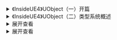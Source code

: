 
<details>
<summary>《InsideUE4》UObject（一）开篇</summary>
<pre><code>
https://zhuanlan.zhihu.com/p/24319968
引言
在上个GamePlay专题，谈到UE创建游戏世界的时候(GamePlay架构（一）Actor和Component)，简单的介绍了一下UObject的功能：
藉着UObject提供的元数据、反射生成、GC垃圾回收、序列化、编辑器可见、Class Default Object等，UE可以构建一个Object运行的世界。（后续会有一个大长篇深挖UObject）
那么从本专题开始，我们将开始慢慢的填这个大坑。正所谓，千里之堤溃于蚁穴，万丈高塔始于垒土。在阅读分析游戏引擎源码的时候，又或者是想要扩展引擎功能，如果对于引擎底层对象创建的机制不太清楚，则常常会有点力不从心，因为功能模块的运行机制、数据流程、资源的加载释放时机，往往也都是依赖于对象的生命周期。而如果想要实现一个自己的游戏引擎，从一开始，也都得设计一个完善的对象管理机制，然后慢慢的在其上叠加功能，这个对象模型设计实现的如何，往往决定了一款引擎的基因。
愿景目标
本专题的内容主要是用于提升UE开发者，或者游戏引擎研究爱好者的内功，所以并不适合所有读者。在此需要明示本专题后续篇章（大概10~20篇）的目标愿景，以后不再赘述。
专注于UE的UObject及其周边的系统，在介绍构建对象系统的时候，虽然会涉及到引擎的启动流程，但是并不详细介绍（留待后续专题探讨）。本专题的重点是介绍UE4中的UObject系统，理论上，读完该篇章，你应该可以心里比较有数的在别的引擎里也实现出一套类似的系统。
本专题的内容对于你使用蓝图实现游戏逻辑几乎“无用”，对正常的表层C++开发也基本上提升不大。本专题只是让你安心一些而已。
我，先声明，本专题为了详细的讨论机制，在91.233%的情况下我会显得比较罗嗦，会引用罗列大量的引擎源码。如同开篇所说，毕竟是在探讨最最底层的的源码，再粗旷的泛泛而谈也没啥意思。
前置知识
本专题的学习探讨门槛比较高，在开始本专题之前，需要你先掌握以下知识：
优秀的C++语言能力。虽然不需要你“精通”C++，但是需要你熟练掌握C++11、模板、宏、对象内存模型和基本的各种规则机制。
本专题也涉及到对象反射，所以也需要你对编译原理、元数据、程序结构有一定的了解。如果对其他编程语言（java,c#）的反射熟悉的话，对理解本专题也是一大助力。
对多线程编程比较熟悉，知道并掌握各种线程同步机制。UE用多线程并行优化了很多任务，其中就包括GC，所以不可避免的需要你掌握相关的知识。
对C++内存分配管理也比较熟悉，知道一些STL基本的内存分配器，也知道各种内存分配管理的意义和技术，如引用技术，GC等。
为了更好的理解本专题内容，有必要的时候，我也会在每一个篇章开头简单介绍一下C++的一些知识要点。不过还是需要你自己去搜索查阅学习其他更系统的C++资料。
对象模型
先问一个问题，为什么需要有一个统一的基类：Object？
甚至，我们在编程语言中也常常见到这种模式，比如Java中的object、C#的object，甚至一些纯对象的脚本语言（Ruby里连数字123都是对象）。刚接触UE的人，看到UE里的Object，可能觉得这没什么，好像就自然而然应该有应该是这样，但是做过游戏引擎的人就知道，这里面蕴含了很多设计思想和权衡。
大部分的游戏引擎底层都是C++，而C++作为一个下接操作系统硬件底层，上接用户逻辑的编程语言，为了适应各种环境，不为你不需要的东西付代价，C++是并没有提供原生GC的。STL库的那些智能指针更多只是在C++的语言层面上再提供一些小辅助。在最开始设计游戏引擎的时候，你不光要考虑该引擎所面对的用户群体和针对的游戏重点，更要开始考虑你所能利用到的都有什么内存管理方式。简单说一下其他游戏引擎在这方便的情况：
Cocos系列，最早是cocos-iphone扎根于objective-c，所以用的引用技术，后来有cocos2dx了，为了照顾老用户的使用习惯，几乎是机械翻译了objective-c的内存管理机制，搞出了一个CCObject，里面只有Retain/Release，因为还是太过粗糙，也常常还是出现各种内存泄漏问题，用的时候也是得处处小心，漏掉一个就敢泄漏给你看，而且追查起来非常困难。没看人家objective-c自己后来都搞了一个ARC来减轻大家的工作了嘛。
Unity底层源码我没看过不得而知，不过上层脚本C#是基于Mono的已经实现完善的语言原生管理机制，对游戏对象的内存管理倒也确实是省心了非常多，缺点也是如果想要更精细的控制的时候就有点力不从心。
其他引擎，用的还是C++提供了的那些，顶多自己再定制一些管理辅助类。比如KlayGE就是利用了boost的智能指针，CryEngine用的也是智能指针，我的Medusa引擎也是比较简单的采用的C++智能指针的方案。对象的分配释放也往往需要用户手动管理控制。
在这就不得不提到Qt里的QObject，Qt虽然是处于跟UE不同的GUI框架领域，但是设计的思想却有些殊途同归，Qt里根据QObject基类构建出来的ObjectModel为UI的复杂构建和通信提供了许多了非常便利急需的功能。比如信号和槽的设计就常常让人们津津乐道，而且在编辑中也可以非常方便的查看对象的属性。Qt的流行，QObject应该功不可没。
UE的Object系统无疑是最强大的。实际上UE能实践出这么一套UObject是非常非常了不起的，更何况还有GC和HotReload的黑科技。在大型游戏引擎的领域尝试引入一整套UObject系统，对于整个业界也都是有非常大的启发。
那么引入一个Object的根基类设计到底有什么深远的影响，我们又付出了什么代价？
得到：
万物可追踪。有了一个统一基类Object，我们就可以根据一个object类型指针追踪到所有的派生对象。如果愿意，我们都可以把当前的所有对象都遍历出来。按照纯面向对象的思想，万物皆是对象，所以有一个基类Object会大大方便管理。如果再加上一些机制，我们甚至可以把系统中的所有对象的引用图给展示出来。
通用的属性和接口。得益于继承机制，我们可以在object里加上我们想应用于所有对象的属性和接口，包括但不限于：Equals、Clone、GetHashCode、ToString、GetName、GetMetaData等等。代码只要写一遍，所有的对象就都可以应用上了。
统一的内存分配释放。实际上Cocos2dx里的CCObject的目的就是如此，可惜就是实现得不够好而已。用引用计数方案的话，你可以在Object上添加Retain+1/Release-1的接口；用GC的方案，你也有了一个统一Object可以引用，所以这也是为何几乎所有支持GC的语言都会设计出来一个Object基类的原因了。
统一的序列化模型。如果想要让系统里的各种类型对象支持序列化，那么你要嘛针对各种类型分别写一套（如protobuf就是用程序生成了序列化代码），要嘛就得利用模板和宏各种标记识别（我自己Medusa引擎里实现的序列化模块Siren就是如此实现的），而如果有了一个Object基类，最差的我们就可以利用上继承机制把统一的序列化代码放到Object里面去。而如果再加上设计良好的反射机制，实现序列化就更加的方便了。
统计功能。比如说我们想统计看看整个程序跑下来，哪种对象分配了最多次，哪种对象分配的时间最长，哪种对象存活的时间最长。等等其他很便利的功能，在有了可追踪和统一接口的基础上，我们也能方便的实现出来。
调试的便利。比如对于一块泄漏了的内存数据，如果是多类型对象，你可能压根没法知道它是哪个对象。但是如果你知道它是Object基类下的一个子类对象，你可以把地址转换为一个Object指针，然后就可以一目了然的查看对象属性了。
为反射提供便利。如果没有一个统一Object，你就很难为各种对象实现GetType接口，否则你就得在每个子类里都定义实现一遍，用宏也只是稍微缓解治标不治本。
UI编辑的便利。和编辑器集成的时候，为了让UI的属性面板控件能编辑各种对象。不光需要反射功能的支持，还需要引用一个统一Object指针。否则想象一下如果用一个void* Object，你还得额外添加一个ObjectType枚举用来转换成正确类型的C++对象，而且只能支持特定类型的C++类型对象。
代价：
臃肿的Object。这算是继承的祖传老毛病了，我们越想为所有对象提供额外功能，我们就越会在Object里堆积大量的函数接口和成员属性。久而久之，这个Object身上就挂满了各种代码，可理解性就大大降低。Java和C#里的Object比较简单，看起来只有个位数的接口，那是因为有C++在JVM和CLR的背后默默的干着那些脏活累活，没显示出来给你看而已。而UE在原生的的C++基础上开始搭建这么一套系统，就是如今这么一个重量级的UObject了，大几十个接口，很少有人能全部掌握。
不必要的内存负担。有时候有些属性并不是所有对象都用的到，但是因为不确定，为了所有对象在需要的时候就可以有，你还是不得不放在Object里面。比如说一个最简单的void* UserData，看起来为所有对象附加一个void*数据也挺合理的，用的时候设置取出就好了。但是其实有些类型对象可能一辈子都用不到，用不到的属性，却还占用着内存，就是浪费。所以在一个统一的Object里加数据，就得非常的克制，不然所有的对象都不得不得多一份占用。
多重继承的限制。比如C多重继承于A和B，以前A和B都不是Object的时候还好，虽然大家对C++里的多重继承不太推荐使用，但是基本上也是不会有大的使用问题的。然后现在A和B都继承于Object了，现在让C想多重继承于A和B，就得面临一个尴尬的局面，变成菱形继承了！而甭管用不用得上全部用虚继承显然也是不靠谱的。所以一般有object基类的编程语言，都是直接限制多重继承，改为多重实现接口，避免了数据被继承多份的问题。
类型系统的割裂。除非是像java和C#那样，对用户隐藏整个背后系统，否则用户在面对原生C++类型和Object类型时，就不得不去思考划分对象类型。两套系统在交叉引用、互相加载释放、消息通信、内存分配时采用的机制和规则也是大不一样的。哪些对象应该继承于Object，哪些不用；哪些可以GC，哪些只能用智能指针管理；C++对象里new了Object对象该怎么管理，Object对象里new了C++对象什么时候释放？这些都是强加给用户思考的问题。
著名的沃斯基·索德曾经说过，设计就是权衡的艺术。那些得到的UE已经想要攥在手里了，而那些代价我们也得想办法去尽量降低和规避：
针对太过复杂的Object基类，虽然我常常夸UE的设计优雅卓越，但是我这里要黑一下UE，感觉UE的Object基类已经有点破罐子破摔了，能非常明显的感觉到了进化留下的痕迹，一个UObject你给我分了三层继承：（UObjectBase->UObjectBaseUtility->UObject），关键是头两层你还都没有子类。而Object相关的Flags常常竟然把32位都给占完了也是牛。念在UE提供了那么多的UObject功能模块实现，类声明里大几十个方法我们也只好忍了吧。这一块太过底层，估计也不敢大刀阔斧的整改，只能期待UE5再说了。
sizeof(UObject)==56。56个字节相对来说应该还是可以接受，关掉Stat的话还能再少一个指针大小。当然这里并没有考虑到外围Class系统的内存占用，但是光光一个对象基础的数据占用56字节起步的话，我觉得已经非常优秀了。10000个对象是546K，1百万个对象是53M。一方面游戏里的对象其实数量没有那么多，对于百万粒子那种也可以用原生的C++对象优化，另一方面现在各个平台内存也越来越宽裕了，所以这个问题已经解决得在可接受范围内了。
规避多重继承，UE在BP里提供的也是多重继承Interface的方案。在C++层面上，我们只能尽量规避不要多重继承多个UObject子类，实在想要实现功能复用，也可以采用组合的组件模式，或者把共同逻辑写在C++的类型上，比如UE中众多的F开头的类就是如此的功能类。总之这个问题，好在我们可以用方式规避掉。
只能多学习了。没办法，现实就是不完美的。越是设计精巧的系统就越是难以理解。不过一方面UE提倡在BP里实现游戏逻辑，C++充当BP的VM，就可以完全对用户隐藏掉复杂性。另一方面，UE在UObject上也提供了大量的辅助设计，如UCLASS等各种宏的便利，NewObject方便接口，UHT的自动分析生成代码，尽量避免用户直接涉及到UObject的内部细节。所以单从一个使用者的角度来说，如今的状态已经挺友好的了，Object工作的挺好，几乎不需要去操心或者帮它补漏。至于想理解的更深层次的话，就只能靠开发者们更用心的学习了。
权衡的结果大家也都知道了，UE下定雄心选择了开始搭建Object，提供了那么多我们日常使用的功能。我的Medusa引擎也是非常艳羡UE那么多便利的功能，但是让我从头开始去再去搭建一套，限于精力有限，我是不敢去做的。光一个GC就得有大量的算法权衡，多线程处理的各种细节和各种优化，更何况再融合了反射、序列化、CDO、统计，想实现得既优雅又性能优越就真的是一件非常不容易的事，代码写完之后还得需要大量的测试和修复才能慢慢稳定下来能用。信任感的建立是很难的，一旦出现对象被释放掉了或者没有释放，你第一时间怀疑的应该是你的使用有问题，而如果UE给你的印象是怀疑UE的Object实现内部有bug，那你就会逐渐的倾向于弃用UE的那一套，开始撸起袖子自己管理C++对象了。
总结
本文作为专题的开篇，唠了些书写背景的闲话，也闲聊了一下其他游戏引擎是怎么看待游戏内对象管理这回事的。每款游戏引擎都有自己的产生背景和侧重点，再加上设计的理念也不一样，所以就会产生各种各样的架构。接着探讨了设计一个Object系统有哪些好处和缺点，我不知道UE最初的UObject设计是从何而来的，但是如果没有UObject，没有了富饶的土壤，想要有繁茂的森林就比较困难了。各引擎的开发团队竞赛的时候，大家其实水平都差不了多少，同样想支持一个最新功能的时候，我利用上了统一的Object机制开发用了一周上线；你因为少了一些代码上的便利，还得自己手动管理内存，写序列化，再撸编辑器支持，代码写了两周，修复Bug用了2周，交付用户使用的时候，代码的接口因为不能反射也不是那么易用，慢慢的竞争优势就弱了。没那么方便调试统计，开发者修复bug起来就费劲，埋的Bug多了，用户觉得你越来越不稳定，引擎的生命力就是这么一步步一点点枯萎掉的。所以不要觉得引擎只要堆积功能就行了，一开始有个好的结构是重中之重。
闲话说完才可以开始之后的一个个功能的详细叙述。那么亲爱的读者们，请跟着我的脚步，重走UE曾经走过的路，让我们试着从头开始搭建一个Object系统，一步步的让她羽翼丰满多才多艺。
下篇：UObject（二）类型系统概述
</code></pre>
</details>

<details>
<summary>《InsideUE4》UObject（二）类型系统概述</summary>
<pre><code>
https://zhuanlan.zhihu.com/p/24445322
引言
上一篇我们谈到了在游戏引擎，或者在程序和高级编程语言中，设计一个统一对象模型得到的好处，和要付出的代价，以及在UE里是怎么对之尽量降低规避的。那么从本篇开始，我们就开始谈谈如何开始构建这么一个对象模型，并在此之上逐渐扩展以适应引擎的各种功能需求的。
众所周知，一般游戏引擎最底层面对的都是操作系统API，硬件SDK，所能借助到的工具也往往只有C++本身。所以考虑从原生的C++基础上，搭建对象系统，往往得从头开始造轮子，最底层也是最核心的机制当然必须得掌控在自己的手中，以后升级改善增加功能也才能不受限制。
那么，从头开始的话，Object系统有那么多功能：GC，反射，序列化，编辑器支持……应该从哪一个开始？哪一个是必需的？GC不是，因为大不了我可以直接new/delete或者智能指针引用技术，毕竟别的很多引擎也都是这么干的。序列化也不是，大不了每个子类里手写数据排布，麻烦是麻烦，但是功能上也是可以实现的。编辑器支持，默认类对象，统计等都是之后额外附加的功能了。那你说反射为何是必需的？大多数游戏引擎用的C++没有反射，不也都用得好好的？确实也如此，不利用反射的那些功能，不动态根据类型创建对象，不遍历属性成员，不根据名字调用函数，大不了手写绕一下，没有过不去的坎。但是既然上文已经论述了一个统一Object模型的好处，那么如果在Object身上不加上反射，无疑就像是砍掉了Object的一双翅膀，让它只能在地上行走，而不能在更宽阔空间内发挥威力。还有另一个方面的考虑是，反射作为底层的系统，如果实现完善了，也可以大大裨益其他系统的实现，比如有了反射，实现序列化起来就很方便了；有没有反射，也关系到GC实现时的方案选择，完全是两种套路。简单举个例，反射里对每个object有个class对象保存信息，所以理论上class身上就可以保存所有该类型的object指针引用，这个信息GC就可以利用起来实现一些功能；而没有这个class对象的话，GC的实现就得走别的方案路子了。所以说是先实现反射，有了一个更加扎实的对象系统基础后，再在此之上实现GC才更加的明智。
类型系统
虽然之上一直用反射的术语来描述我们熟知的那一套运行时得到类型信息的系统，动态创建类对象等，但是其实“反射”只是在“类型系统”之后实现的附加功能，人们往往都太过注重最后表露的强大功能，而把朴实的本质支撑给忘记了。想想看，如果我实现了class类提供Object的类型信息，但是不提供动态创建，动态调用函数等功能，请问还有没有意义？其实还仍然是非常有意义的，光光是提供了一个类型信息，就提供了一个Object之外的静态信息载体，也能构建起来object之间的派生从属关系，想想UE里如果去掉了根据名字创建类对象的能力，是会损失一些便利功能，但确实也还没有到元气大伤的程度，GC依然能跑得起来。
所以以后更多用“类型系统”这个更精确的术语来表述object之外的类型信息构建，而用“反射”这个术语来描述运行时得到类型的功能，通过类型信息反过来创建对象，读取修改属性，调用方法的功能行为。反射更多是一种行为能力，更偏向动词。类型系统指的是程序运行空间内构建出来的类型信息树组织，
C# Type
因C++本身运行时类型系统的疲弱，所以我们首先拿一个已经实现完善的语言，来看看其最后成果是什么样子。这里选择了C#而不是java，是因为我认为C#比java更强大优雅（不辩），Unity用C#作为脚本语言，UE本身也是用C#作为编译UBT的实现语言。
在C#里，你可以通过以下一行代码方便的得到类型信息：
Type type = obj.GetType();  //or typeof(MyClass)
本篇不是C#反射教程（关心的自己去找相关教程），但这里还是简单提一下我们需要关注的：
Assembly是程序集的意思，通常指的是一个dll。
Module是程序集内部的子模块划分。
Type就是我们最关心的Class对象了，完整描述了一个对象的类型信息。并且Type之间也可以通过BaseType，DeclaringType之类的属性来互相形成Type关系图。
ConstructorInfo描述了Type中的构造函数，可以通过调用它来调用特定的构造函数。
EventInfo描述了Type中定义的event事件（UE中的delegate大概）
FiedInfo描述了Type中的字段，就是C++的成员变量，得到之后可以动态读取修改值
PropertyInfo描述了Type中的属性，类比C++中的get/set方法组合，得到后可以获取设置属性值。
MethodInfo描述了Type中的方法。获得方法后就可以动态调用了。
ParameterInfo描述了方法中的一个个参数。
Attributes指的是Type之上附加的特性，这个C++里并没有，可以简单理解为类上的定义的元数据信息。
可以看到C#里的Type几乎提供了一切信息数据，简直就像是把编译器编译后的数据都给暴露出来了给你。实际上C#的反射还可以提供其他更高级的功能，比如运行时动态创建出新的类，动态Emit编译代码，不过这些都是后话了（在以后讲解蓝图时应该还会提到）。当前来说，我希望读者们能有一个大概的印象就是，用代码声明定义出来的类型，当然可以通过一种数据结构完整描述出来，并在运行时再得到。
C++ RTTI
而谈到C++中的运行时类型系统，我们一般会说RTTI（Run-Time Type Identification），只提供了两个最基本的操作符：
typeid
这个关键字的主要作用就是用于让用户知道是什么类型，并提供一些基本对比和name方法，作用也顶多只是让用户判断从属于不同的类型，所以其实说起来type_info的应用并不广泛，一般来说也只是把它当作编译器提供的一个唯一类型Id。
const std::type_info& info = typeid(MyClass);
class type_info
{
public:
    type_info(type_info const&) = delete;
    type_info& operator=(type_info const&) = delete;
    size_t hash_code() const throw();
    bool operator==(type_info const& _Other) const throw();
    bool operator!=(type_info const& _Other) const throw();
    bool before(type_info const& _Other) const throw();
    char const* name() const throw();
};
dynamic_cast
该转换符用于将一个指向派生类的基类指针或引用转换为派生类的指针或引用，使用条件是只能用于含有虚函数的类。转换引用失败会抛出bad_cast异常，转换指针失败会返回null。
Base* base=new Derived();
Derived* p=dynamic_cast<Derived>(base);
if(p){...}else{...}
dynamic_cast内部机制其实也是利用虚函数表里的类型信息来判断一个基类指针是否指向一个派生类对象。其目的更多是用于在运行时判断对象指针是否为特定一个子类的对象。
其他的比如运用模板，宏标记就都是编译期的手段了。C++在RTTI方面也确实是非常的薄弱，传说中的标准反射提案也遥遥无期，所以大家就都得八仙过海各显神通，采用各种方式模拟实现了。C++都能用于去实现别的语言底层，不就是多一个轮子的事嘛。
C++当前实现反射的方案
既然C++本身没提供足够的类型信息，那我们就采用各种其他各种额外方式来搜集，并保存构建起来之后供程序使用。根据搜集信息的方式不同，C++的反射方案也有以下流派：
宏
基本思想是采用手动标记。在程序中用手动的方式注册各个类，方法，数据。大概就像这样：
struct Test
{
    Declare_Struct(Test);
    Define_Field(1, int, a)
    Define_Field(2, int, b)
    Define_Field(3, int, c)
    Define_Metadata(3)
};
用宏偷梁换柱的把正常的声明换成自己的结构。简单可见这种方式还比较的原始，写起来也非常的繁琐。因此往往用的不多。更重要的是往往需要打破常规的书写方式，因此常常被摒弃掉。
模板
C++中的模板是应该也可以算是最大区别于别的语言的一个大杀器了，引导其强大的编译器类型识别能力构建出相应的数据结构，理论上也是可以实现出一定的类型系统。举一个Github实现比较优雅的C++RTTI反射库做例子：rttr
#include <rttr/registration>
using namespace rttr;
struct MyStruct { MyStruct() {}; void func(double) {}; int data; };
RTTR_REGISTRATION
{
    registration::class_<MyStruct>("MyStruct")
         .constructor<>()
         .property("data", &MyStruct::data)
         .method("func", &MyStruct::func);
}
说实话，这写得已经非常简洁优雅了。算得上是达到了C++模板应用的巅峰。但是可以看到，仍然需要一个个的手动去定义类并获取方法属性注册。优点是轻量程序内就能直接内嵌，缺点是不适合懒人。
编译器数据分析
还有些人就想到既然C++编译器编译完整个代码，那肯定是有完整类型信息数据的。那能否把它们转换保存起来供程序使用呢？事实上这也是可行的，比如@vczh的GacUI里就分析了VC编译生成后pdb文件，然后抽取出类型定义的信息实现反射。VC确实也提供了IDiaDataSource COM组件用来读取pdb文件的内容。用法可以参考：GacUI Demo：PDB Viewer（分析pdb文件并获取C++类声明的详细内容）。
理论上来说，只要你能获取到跟编译器同级别的类型信息，你基本上就像是全知了。但是缺点是分析编译器的生成数据，太过依赖平台（比如只能VC编译，换了Clang就是另一套方案），分析提取的过程往往也比较麻烦艰深，在正常的编译前需要多加一个编译流程。但优点也是得到的数据最是全面。
这种方案也因为太过麻烦，所以业内用的人不多。
工具生成代码
自然的有些人就又想到，既然宏和模板的方法，太过麻烦。那我能不能写一个工具来自动完成呢？只要分析好C++代码文件，或者分析编译器数据也行，然后用预定义好的规则生成相应的C++代码来跟源文件对应上。
一个好例子就是Qt里面的反射：
#include <QObject>
class MyClass : public QObject
{
    Q_OBJECT
　　Q_PROPERTY(int Member1 READ Member1 WRITE setMember1 )
　　Q_PROPERTY(int Member2 READ Member2 WRITE setMember2 )
　　Q_PROPERTY(QString MEMBER3 READ Member3 WRITE setMember3 )
　　public:
　　    explicit MyClass(QObject *parent = 0);
　　signals:
　　public slots:
　　public:
　　　 Q_INVOKABLE int Member1();
　　　 Q_INVOKABLE int Member2();
　　　 Q_INVOKABLE QString Member3();
　　　 Q_INVOKABLE void setMember1( int mem1 );
　　　 Q_INVOKABLE void setMember2( int mem2 );
　　　 Q_INVOKABLE void setMember3( const QString& mem3 );
　　　 Q_INVOKABLE int func( QString flag );
　　private:
　　　 int m_member1;
　　　 int m_member2;
　　　 QString m_member3;
　};
大概过程是Qt利用基于moc(meta object compiler)实现，用一个元对象编译器在程序编译前，分析C++源文件，识别一些特殊的宏Q_OBJECT、Q_PROPERTY、Q_INVOKABLE……然后生成相应的moc文件，之后再一起全部编译链接。
UE里UHT的方案
不用多说，你们也能想到UE当前的方案也是如此，实现在C++源文件中空的宏做标记，然后用UHT分析生成generated.h/.cpp文件，之后再一起编译。
UCLASS()
class HELLO_API UMyClass : public UObject
{
	GENERATED_BODY()
public:
	UPROPERTY(BlueprintReadWrite, Category = "Test")
	float Score;
	UFUNCTION(BlueprintCallable, Category = "Test")
	void CallableFuncTest();
	UFUNCTION(BlueprintNativeEvent, Category = "Test")
	void NativeFuncTest();
	UFUNCTION(BlueprintImplementableEvent, Category = "Test")
	void ImplementableFuncTest();
};
这种方式的优点是能够比较小的对C++代码做修改，所要做的只是在代码里加一些空标记，并没有破坏原来的类声明结构，而且能够以比较友好的方式把元数据和代码关联在一起，生成的代码再复杂也可以对用户隐藏起来。一方面分析源码得力的话能够得到和编译器差不多的信息，还能通过自己的一些自定义标记来提供更多生成代码的指导。缺点是实现起来其实也是挺累人的，完整的C++的语法分析往往是超级复杂的，所以限制是自己写的分析器只能分析一些简单的C++语法规则和宏标记，如果用户使用比较复杂的语法时候，比如用#if /#endif包裹一些声明，就会让自己的分析器出错了，还好这种情况不多。关于多一次编译的问题，也可以通过自定义编译器的编译脚本UBT来规避。
如果是熟悉C#的朋友，一眼就能看出来这和C#的Attribute的语法简直差不多一模一样，所以UE也是吸收了C#语法反射的一些优雅写法，并利用上了C++的宏魔法，当然生成的代码里模板肯定也是少不了的。采取众长最后确定了这种类型信息搜集方案。
总结
本篇主要是解释了为何要以类型系统作为搭建Object系统的第一步，并描绘了C#语言里完善的类型系统看起来是什么样子，接着讨论了C++当前的RTTI工具，然后环顾一下当前C++业内的各种反射方案。知道别人家好的是什么样子，知道自己现在手里有啥，知道当前业内别人家是怎么尝试解决这个问题的，才能心中有数知道为何UE选择了目前的方案，知道UE的这套方案在业内算是什么水平。
依然说些废话，笔者一向认为想解释清楚一件东西，更多的应该是解释清楚背后的各种概念。否则对着源码，罗列出来各个类，说一下每个接口的作用，数据互相怎么引用，流程是怎么跑的，你能很快的就知道一大堆信息。你只是知道了What，How，但是还挡不住别人问一句Why。而功力的提升就在于问一个个why中，A办法能做，B办法也行，那为什么最后选了C方法？想要回答这个问题，你就得朔古至今，旁征博引，了解各种方法的理念，优劣点，偏重倾向，综合起来才能更好的进行权衡。而设计，就是权衡的艺术。这么写起来也确实有点慢，但是个人权衡一下还是系统性更加的重要。宁愿慢点，质量第一。
</code></pre>
</details>

<details>
<summary>展开查看</summary>
<pre><code>
System.out.println("Hello to see U!");
</code></pre>
</details>

<details>
<summary>展开查看</summary>
<pre><code>
System.out.println("Hello to see U!");
</code></pre>
</details>